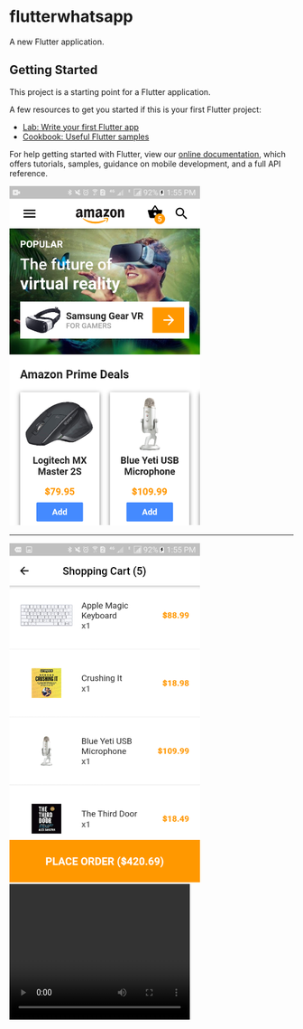 # flutterwhatsapp

A new Flutter application.

## Getting Started

This project is a starting point for a Flutter application.

A few resources to get you started if this is your first Flutter project:

- [Lab: Write your first Flutter app](https://flutter.dev/docs/get-started/codelab)
- [Cookbook: Useful Flutter samples](https://flutter.dev/docs/cookbook)

For help getting started with Flutter, view our
[online documentation](https://flutter.dev/docs), which offers tutorials,
samples, guidance on mobile development, and a full API reference.


<p>
  
  <img src="Screenshot_20200623-135535.png" height="600px"> <br>
  <hr>
  <img src="Screenshot_20200623-135544.png" height="600px"> <br>

  <video width="320" height="240" controls>
    <source src="20200623_134124.mp4" type="video/mp4">
  </video>
  </p>
